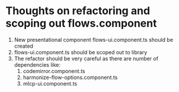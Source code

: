 Thoughts on refactoring and scoping out flows.component
========================================================

1. New presentational component flows-ui.component.ts should be created
2. flows-ui.component.ts should be scoped out to library
3. The refactor should be very careful as there are number of dependencies like:
    1. codemirror.component.ts
    2. harmonize-flow-options.component.ts
    3. mlcp-ui.component.ts


